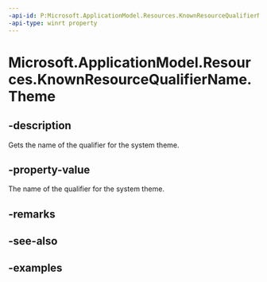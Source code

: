 ```yaml
---
-api-id: P:Microsoft.ApplicationModel.Resources.KnownResourceQualifierName.Theme
-api-type: winrt property
---
```


# Microsoft.ApplicationModel.Resources.KnownResourceQualifierName.Theme

<!--
public static string Theme { get; }
-->

## -description

Gets the name of the qualifier for the system theme.

## -property-value

The name of the qualifier for the system theme.

## -remarks

## -see-also

## -examples
